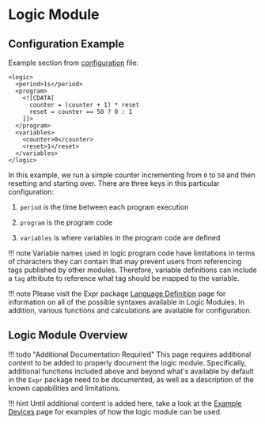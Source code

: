 # Logic Module

## Configuration Example

Example section from [configuration](configuration.md) file:

```
<logic>
  <period>1s</period>
  <program>
    <![CDATA[
      counter = (counter + 1) * reset
      reset = counter == 50 ? 0 : 1
    ]]>
  </program>
  <variables>
    <counter>0</counter>
    <reset>1</reset>
  </variables>
</logic>
```

In this example, we run a simple counter incrementing from `0` to `50` and then resetting and starting over. There are three keys in this particular configuration:

1. `period` is the time between each program execution

1. `program` is the program code

1. `variables` is where variables in the program code are defined

!!! note
    Variable names used in logic program code have limitations in terms of characters they can contain that may prevent users from referencing tags published by other modules. Therefore, variable definitions can include a `tag` attribute to reference what tag should be mapped to the variable.

!!! note
    Please visit the Expr package [Language Definition](https://github.com/antonmedv/expr/blob/master/docs/Language-Definition.md) page for information on all of the possible syntaxes available in Logic Modules. In addition, various functions and calculations are available for configuration.

## Logic Module Overview

!!! todo "Additional Documentation Required"
    This page requires additional content to be added to properly document the
    logic module. Specifically, additional functions included above and beyond
    what's available by default in the `Expr` package need to be documented, as
    well as a description of the known capabilities and limitations.

!!! hint
    Until additional content is added here, take a look at the [ Example
    Devices](examples.md) page for examples of how the logic module can be used.

